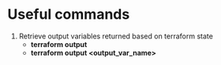 # Useful commands

1. Retrieve output variables returned based on terraform state
    - **terraform output**
    - **terraform output <output_var_name>**